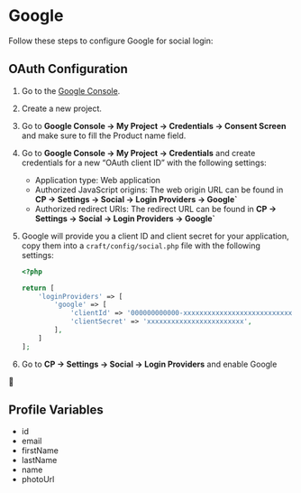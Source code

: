 # Google

Follow these steps to configure Google for social login:

## OAuth Configuration

1. Go to the [Google Console](https://code.google.com/apis/console/).
1. Create a new project.
1. Go to **Google Console → My Project → Credentials → Consent Screen** and make sure to fill the Product name field.
1. Go to **Google Console → My Project → Credentials** and create credentials for a new “OAuth client ID” with the following settings:
   
   - Application type: Web application
   - Authorized JavaScript origins: The web origin URL can be found in **CP → Settings → Social → Login Providers → Google`**
   - Authorized redirect URIs: The redirect URL can be found in **CP → Settings → Social → Login Providers → Google`**

1. Google will provide you a client ID and client secret for your application, copy them into a `craft/config/social.php` file with the following settings:
    
    ```php
    <?php
    
    return [
        'loginProviders' => [
            'google' => [
                'clientId' => '000000000000-xxxxxxxxxxxxxxxxxxxxxxxxxxxxxxxx.apps.googleusercontent.com',
                'clientSecret' => 'xxxxxxxxxxxxxxxxxxxxxxxx',
            ],
        ]
    ];
    ```

1. Go to **CP → Settings → Social → Login Providers** and enable Google

🎉

## Profile Variables

- id
- email
- firstName
- lastName
- name
- photoUrl
